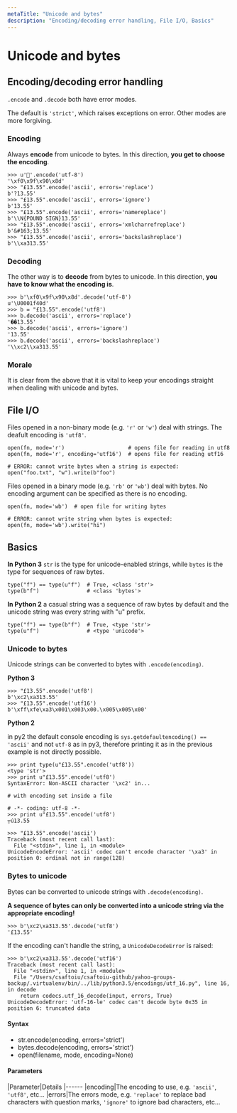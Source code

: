 ```yaml
---
metaTitle: "Unicode and bytes"
description: "Encoding/decoding error handling, File I/O, Basics"
---
```


# Unicode and bytes



## Encoding/decoding error handling


`.encode` and `.decode` both have error modes.

The default is `'strict'`, which raises exceptions on error. Other modes are more forgiving.

### Encoding

Always **encode** from unicode to bytes.  In this direction, **you get to choose the encoding**.

```
>>> u'🐍'.encode('utf-8')
'\xf0\x9f\x90\x8d'
>>> "£13.55".encode('ascii', errors='replace')
b'?13.55'
>>> "£13.55".encode('ascii', errors='ignore')
b'13.55'
>>> "£13.55".encode('ascii', errors='namereplace')
b'\\N{POUND SIGN}13.55'
>>> "£13.55".encode('ascii', errors='xmlcharrefreplace')
b'&#163;13.55'
>>> "£13.55".encode('ascii', errors='backslashreplace')
b'\\xa313.55'

```

### Decoding

The other way is to **decode** from bytes to unicode.   In this direction, **you have to know what the encoding is**.

```
>>> b'\xf0\x9f\x90\x8d'.decode('utf-8')
u'\U0001f40d'
>>> b = "£13.55".encode('utf8')
>>> b.decode('ascii', errors='replace')
'��13.55'
>>> b.decode('ascii', errors='ignore')
'13.55'
>>> b.decode('ascii', errors='backslashreplace')
'\\xc2\\xa313.55'

```

### Morale

It is clear from the above that it is vital to keep your encodings straight when dealing with unicode and bytes.



## File I/O


Files opened in a non-binary mode (e.g. `'r'` or `'w'`) deal with strings. The deafult encoding is `'utf8'`.

```
open(fn, mode='r')                    # opens file for reading in utf8
open(fn, mode='r', encoding='utf16')  # opens file for reading utf16

# ERROR: cannot write bytes when a string is expected:
open("foo.txt", "w").write(b"foo")

```

Files opened in a binary mode (e.g. `'rb'` or `'wb'`) deal with bytes. No encoding argument can be specified as there is no encoding.

```
open(fn, mode='wb')  # open file for writing bytes

# ERROR: cannot write string when bytes is expected:
open(fn, mode='wb').write("hi")

```



## Basics


**In Python 3** `str` is the type for unicode-enabled strings, while `bytes` is the type for sequences of raw bytes.

```
type("f") == type(u"f")  # True, <class 'str'>
type(b"f")               # <class 'bytes'>

```

**In Python 2** a casual string was a sequence of raw bytes by default and the unicode string was every string with "u" prefix.

```
type("f") == type(b"f")  # True, <type 'str'>
type(u"f")               # <type 'unicode'>

```

### Unicode to bytes

Unicode strings can be converted to bytes with `.encode(encoding)`.

**Python 3**

```
>>> "£13.55".encode('utf8')
b'\xc2\xa313.55'
>>> "£13.55".encode('utf16')
b'\xff\xfe\xa3\x001\x003\x00.\x005\x005\x00'

```

**Python 2**

in py2 the default console encoding is `sys.getdefaultencoding() == 'ascii'` and not `utf-8` as in py3, therefore printing it as in the previous example is not directly possible.

```
>>> print type(u"£13.55".encode('utf8'))
<type 'str'>
>>> print u"£13.55".encode('utf8')
SyntaxError: Non-ASCII character '\xc2' in...

# with encoding set inside a file

# -*- coding: utf-8 -*-
>>> print u"£13.55".encode('utf8')
┬ú13.55

```

```
>>> "£13.55".encode('ascii')
Traceback (most recent call last):
  File "<stdin>", line 1, in <module>
UnicodeEncodeError: 'ascii' codec can't encode character '\xa3' in position 0: ordinal not in range(128)

```

### Bytes to unicode

Bytes can be converted to unicode strings with `.decode(encoding)`.

**A sequence of bytes can only be converted into a unicode string via the appropriate encoding!**

```
>>> b'\xc2\xa313.55'.decode('utf8')
'£13.55'

```

If the encoding can't handle the string, a `UnicodeDecodeError` is raised:

```
>>> b'\xc2\xa313.55'.decode('utf16')
Traceback (most recent call last):
  File "<stdin>", line 1, in <module>
  File "/Users/csaftoiu/csaftoiu-github/yahoo-groups-backup/.virtualenv/bin/../lib/python3.5/encodings/utf_16.py", line 16, in decode
    return codecs.utf_16_decode(input, errors, True)
UnicodeDecodeError: 'utf-16-le' codec can't decode byte 0x35 in position 6: truncated data

```



#### Syntax


- str.encode(encoding, errors='strict')
- bytes.decode(encoding, errors='strict')
- open(filename, mode, encoding=None)



#### Parameters


|Parameter|Details
|------
|encoding|The encoding to use, e.g. `'ascii'`, `'utf8'`, etc...
|errors|The errors mode, e.g. `'replace'` to replace bad characters with question marks, `'ignore'` to ignore bad characters, etc...

